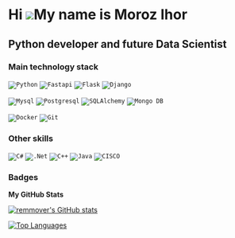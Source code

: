 Hi ![](https://user-images.githubusercontent.com/18350557/176309783-0785949b-9127-417c-8b55-ab5a4333674e.gif)My name is Moroz Ihor
==================================================================================================================================

Python developer and future Data Scientist
------------------------------------------

### Main technology stack

<code>![Python](https://img.shields.io/badge/pyhton-%23323330.svg?style=for-the-badge&logo=python&logoColor=%23F7DF1E)</code>
<code>![Fastapi](https://img.shields.io/badge/-fastapi-4fc08d?style=for-the-badge&logo=fastapi&logoColor=white)</code>
<code>![Flask](https://img.shields.io/badge/flask-hotpink.svg?style=for-the-badge&logo=flask&logoColor=white)</code>
<code>![Django](https://img.shields.io/badge/django-%238DD6F9.svg?style=for-the-badge&logo=django&logoColor=black)</code>


<code>![Mysql](https://img.shields.io/badge/mysql-%2320232a.svg?style=for-the-badge&logo=mysql&logoColor=%2361DAFB)</code>
<code>![Postgresql](https://img.shields.io/badge/postgresql-%231572B6.svg?style=for-the-badge&logo=postgresql&logoColor=white)</code>
<code>![SQLAlchemy](https://img.shields.io/badge/sqlalchemy-47A248?style=for-the-badge&logo=sqlalchemy&logoColor=white)</code>
<code>![Mongo DB](https://img.shields.io/badge/-mongodb-47A248?style=for-the-badge&logo=mongodb&logoColor=white)</code>

<code>![Docker](https://img.shields.io/badge/-docker-2496ED?style=for-the-badge&logo=docker&logoColor=white)</code>
<code>![Git](https://img.shields.io/badge/git-%23F05033.svg?style=for-the-badge&logo=git&logoColor=white)</code>

### Other skills
<code>![C#](https://img.shields.io/badge/c%23-%23239120.svg?style=for-the-badge&logo=c-sharp&logoColor=white)</code>
<code>![.Net](https://img.shields.io/badge/.NET-5C2D91?style=for-the-badge&logo=.net&logoColor=white)</code>
<code>![C++](https://img.shields.io/badge/c++-%2300599C.svg?style=for-the-badge&logo=c%2B%2B&logoColor=white)</code>
<code>![Java](https://img.shields.io/badge/java-%2300599C.svg?style=for-the-badge&logo=java&logoColor=white)</code>
<code>![CISCO](https://img.shields.io/badge/cisco-%2300599C.svg?style=for-the-badge&logo=cisco&logoColor=white)</code>
### Badges

<b>My GitHub Stats</b>

<a href="http://www.github.com/remmover"><img src="https://github-readme-stats.vercel.app/api?username=remmover&show_icons=true&hide=stars,&count_private=true&title_color=ffffff&text_color=22c55e&icon_color=10b981&bg_color=134e4a&hide_border=true&show_icons=true" alt="remmover's GitHub stats" /></a>

<a href="https://github.com/remmover" align="left"><img src="https://github-readme-stats.vercel.app/api/top-langs/?username=remmover&langs_count=10&title_color=ffffff&text_color=22c55e&icon_color=10b981&bg_color=134e4a&hide_border=true&locale=en&custom_title=Top%20%Languages" alt="Top Languages" /></a>
